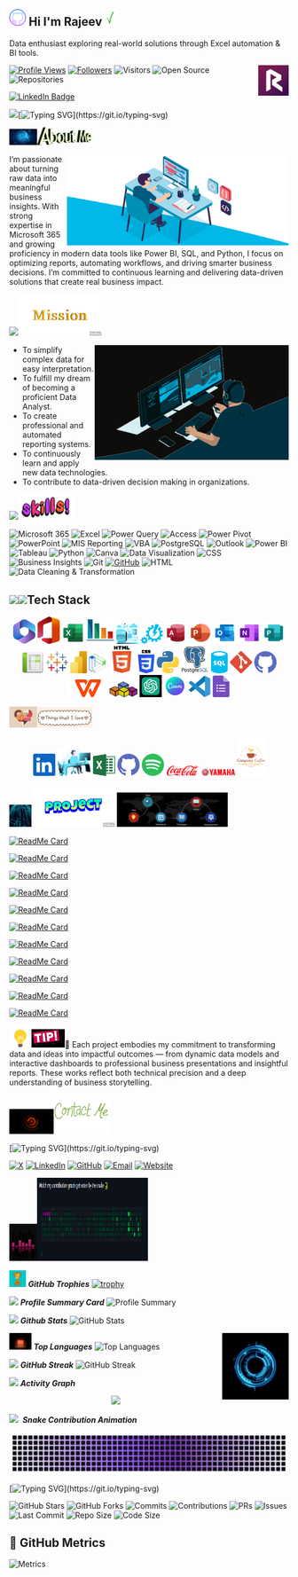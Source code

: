<h2><img width="30" alt="GitHub" src="Gitcolor.png" />&nbsp;Hi I'm Rajeev<img width="30" alt="Green sign" src="Green sign.gif" /></h2>
<!-- <h2><img src="https://media.giphy.com/media/hvRJCLFzcasrR4ia7z/giphy.gif" width="30">&nbsp;Hi I'm Rajeev</h2> -->

Data enthusiast exploring real-world solutions through Excel automation & BI tools.

<img align="right" alt="Rajeev" width="55" src="RV.svg" />

<!-- Header Section -->
<!-- <img src="https://media.giphy.com/media/du3J3cXyzhj75IOgvA/giphy.gif" width="30"> -->
<!-- <img src="https://media.giphy.com/media/26ufnwz3wDUli7GU0/giphy.gif" width="30">-->

<!-- <img width="40" alt="GitCover" src="Gitcolor.png" /> -->

<!-- ![Profile Views](https://komarev.com/ghpvc/?username=rajeevgit8055hub&label=Profile%20Views&color=8A2BE2&style=for-the-badge) -->
[![Profile Views](https://komarev.com/ghpvc/?username=rajeevgit8055hub&color=blueviolet)](https://github.com/rajeevgit8055hub)
[![Followers](https://img.shields.io/github/followers/rajeevgit8055hub?label=Followers&style=social)](https://github.com/rajeevgit8055hub?tab=followers)
![Visitors](https://visitor-badge.laobi.icu/badge?page_id=rajeevgit8055hub.rajeevgit8055hub)
![Open Source](https://img.shields.io/badge/OS-Contributor-217346?style=for-the-badge&labelColor=00C4CC)
![Repositories](https://img.shields.io/badge/Repositories-23-F29111?style=for-the-badge&labelColor=D83B01)
<!-- ![Following](https://img.shields.io/badge/Following-5-00C4CC?style=for-the-badge&logo=github&logoColor=white) -->

<!-- LinkedIn profile badge -->
<!-- teal -->
<a href="https://in.linkedin.com/in/rajeev-tiwari123">
  <img src="https://img.shields.io/badge/LinkedIn-Rajeev%20Tiwari-008080?style=for-the-badge&logo=linkedin" alt="LinkedIn Badge"/>
</a>

<!-- purple
<a href="https://in.linkedin.com/in/rajeev-tiwari123">
  <img src="https://img.shields.io/badge/LinkedIn-Rajeev%20Tiwari-purple?style=for-the-badge&logo=linkedin" alt="LinkedIn Badge"/>
</a> -->

<!-- blue
<a href="https://in.linkedin.com/in/rajeev-tiwari123">
  <img src="https://img.shields.io/badge/LinkedIn-Rajeev%20Tiwari-blue?style=for-the-badge&logo=linkedin" alt="LinkedIn Badge"/>
</a> -->

<!-- light blue
<a href="https://in.linkedin.com/in/rajeev-tiwari123">
  <img src="https://img.shields.io/badge/LinkedIn-Rajeev%20Tiwari-4169e1?style=for-the-badge&logo=linkedin" alt="LinkedIn Badge"/>
</a> -->

<!-- charcoal black
<a href="https://in.linkedin.com/in/rajeev-tiwari123">
  <img src="https://img.shields.io/badge/LinkedIn-Rajeev%20Tiwari-2C2C2C?style=for-the-badge&logo=linkedin" alt="LinkedIn Badge"/>
</a> -->  

<!-- violet
<a href="https://in.linkedin.com/in/rajeev-tiwari123">
  <img src="https://img.shields.io/badge/LinkedIn-Rajeev%20Tiwari-673AB7?style=for-the-badge&logo=linkedin" alt="LinkedIn Badge"/>
</a> -->

<!-- [![LinkedIn](https://img.shields.io/badge/LinkedIn-Connect-blue?logo=linkedin)](https://in.linkedin.com/in/rajeev-tiwari123) -->
<!-- 🔗 [Connect with me on LinkedIn](https://in.linkedin.com/in/rajeev-tiwari123) -->

<!-- Typing Animation -->
<img src="https://media.giphy.com/media/hvRJCLFzcasrR4ia7z/giphy.gif" width="30">[![Typing SVG](https://readme-typing-svg.herokuapp.com?color=0DAD8D&lines=+Hi+everyone!;I'm+passionate+data+enthusiast.;Actively+developing+skills+in+Data+Analysis+and+Business+Intelligence.;Working+with+SQL,+Excel,+Power+BI,+and+real-world+datasets.)](https://git.io/typing-svg)
  
<!-- <img src="https://user-images.githubusercontent.com/73097560/115834477-dbab4500-a447-11eb-908a-139a6edaec5c.gif"> -->

<!-- <img align="right" alt="Boy working on computer" width="350" src="https://user-images.githubusercontent.com/74038190/212749447-bfb7e725-6987-49d9-ae85-2015e3e7cc41.gif" /> -->

<!-- 👤 About Me -->
<!-- <img src="https://media.giphy.com/media/f3iwJFOVOwuy7K6FFw/giphy.gif" width="50"> -->
<img src="Biometric.gif" width="50"><img src="About me 2.gif" width="100">
<!-- <h2><img src="https://media.giphy.com/media/3oEjI6SIIHBdRxXI40/giphy.gif" width="30">👨‍💼 About Me</h2> -->
<img align="right" alt="Boy working on computer" width="400" src="Blue Boy.gif" />

I’m passionate about turning raw data into meaningful business insights.
With strong expertise in Microsoft 365 and growing proficiency in modern data tools like
Power BI, SQL, and Python, I focus on optimizing reports, automating workflows,
and driving smarter business decisions. I’m committed to continuous learning
and delivering data-driven solutions that create real business impact.

<!-- <img src="https://user-images.githubusercontent.com/73097560/115834477-dbab4500-a447-11eb-908a-139a6edaec5c.gif"> -->

<!-- 🚀 My Mission  -->
<img src="Superhero.gif" width="50"><img src="Yellow Mission.gif" width="150">
<!-- <img src="https://media.giphy.com/media/QpVUMRUJGokfqXyfa1/giphy.gif" width="50"><img src="Mission1.gif" width="150"> -->
<!-- <h2><img src="https://media.giphy.com/media/du3J3cXyzhj75IOgvA/giphy.gif" width="30">&nbsp;🎯 My Mission</h2> -->

<img align="right" alt="Boy working on computer" width="350" src="BlackG.gif" />

- To simplify complex data for easy interpretation.
- To fulfill my dream of becoming a proficient Data Analyst.
- To create professional and automated reporting systems.
- To continuously learn and apply new data technologies.
- To contribute to data-driven decision making in organizations.

<!-- <img src="https://user-images.githubusercontent.com/73097560/115834477-dbab4500-a447-11eb-908a-139a6edaec5c.gif"> -->

<!-- ## 💻 Skills & Expertise -->
<!-- <h2><img src="https://media.giphy.com/media/L8K62iTDkzGX6/giphy.gif" width="50">&nbsp;Skills & Expertise</h2> -->
<img src="https://media.giphy.com/media/L8K62iTDkzGX6/giphy.gif" width="50"><img src="Skills2.gif" width="100">
<!-- <img alt="MySkills" src="Technology1.gif" /> -->
<!-- <img alt="MySkills" src="MySkills.png" /> -->

![Microsoft 365](https://img.shields.io/badge/Microsoft%20365-D83B01?style=for-the-badge&logo=microsoftoffice&logoColor=white)
![Excel](https://img.shields.io/badge/Excel-217346?style=for-the-badge&logo=microsoft-excel&logoColor=white)
![Power Query](https://img.shields.io/badge/Power_Query-4F85C9?style=for-the-badge&logo=microsoft-powerquery&logoColor=white)
![Access](https://img.shields.io/badge/MS%20Access-B22222?style=for-the-badge&logo=microsoft-access&logoColor=white)
![Power Pivot](https://img.shields.io/badge/Power_Pivot-0078D7?style=for-the-badge&logo=microsoft-excel&logoColor=white)
![PowerPoint](https://img.shields.io/badge/PowerPoint-D24726?style=for-the-badge&logo=microsoft-powerpoint&logoColor=white)
![MIS Reporting](https://img.shields.io/badge/MIS_Reporting-F57C00?style=for-the-badge&logo=analytics&logoColor=white)
![VBA](https://img.shields.io/badge/VBA-865A33?style=for-the-badge&logo=microsoft-office&logoColor=white)
![PostgreSQL](https://img.shields.io/badge/PostgreSQL-F29111?style=for-the-badge&logo=postgresql&logoColor=white)
![Outlook](https://img.shields.io/badge/Outlook-0072C6?style=for-the-badge&logo=microsoft-outlook&logoColor=white)
![Power BI](https://img.shields.io/badge/Power_BI-F2C811?style=for-the-badge&logo=microsoft-powerbi&logoColor=black)
![Tableau](https://img.shields.io/badge/Tableau-E97627?style=for-the-badge&logo=tableau&logoColor=white)
![Python](https://img.shields.io/badge/Python-306998?style=for-the-badge&logo=python&logoColor=white)
![Canva](https://img.shields.io/badge/Canva-00C4CC?style=for-the-badge&logo=canva&logoColor=white)
![Data Visualization](https://img.shields.io/badge/Data%20Visualization-8A2BE2?style=for-the-badge&logo=databricks&logoColor=white)
![CSS](https://img.shields.io/badge/CSS-264DE4?style=for-the-badge&logo=css3&logoColor=white)
![Business Insights](https://img.shields.io/badge/Business%20Insights-2F4F4F?style=for-the-badge&logo=bar-chart&logoColor=white)
![Git](https://img.shields.io/badge/Git-F05032?style=for-the-badge&logo=git&logoColor=white)
[![GitHub](https://img.shields.io/badge/GitHub-4B0082?style=for-the-badge&logo=github&logoColor=white)](https://github.com/rajeevgit8055hub)
![HTML](https://img.shields.io/badge/HTML-E44D26?style=for-the-badge&logo=html5&logoColor=white)
![Data Cleaning & Transformation](https://img.shields.io/badge/Data%20Cleaning%20%26%20Transformation-4682B4?style=for-the-badge&logo=powerbi&logoColor=white)
<!-- ![JavaScript](https://img.shields.io/badge/JavaScript-F7DF1E?style=for-the-badge&logo=javascript&logoColor=black)-->
<!-- ![Google Sheets](https://img.shields.io/badge/Google%20Sheets-34A853?style=for-the-badge&logo=googlesheets&logoColor=white) -->
<!--![GitHub](https://img.shields.io/badge/GitHub-181717?style=for-the-badge&logo=github&logoColor=white) -->
<!-- ![Word](https://img.shields.io/badge/Word-0078D7?style=for-the-badge&logo=microsoft-word&logoColor=white) -->
<!-- ![CHMT](https://img.shields.io/badge/CHMT-008080?style=for-the-badge&logo=read-the-docs&logoColor=white) -->
<!--![Publisher](https://img.shields.io/badge/Publisher-FFB000?style=for-the-badge&logo=microsoft-office&logoColor=white) -->
<!--![OneNote](https://img.shields.io/badge/OneNote-4B3879?style=for-the-badge&logo=microsoft-onenote&logoColor=white) -->
<!-- ![Tally Prime](https://img.shields.io/badge/Tally_Prime-FF5E00?style=for-the-badge&logo=currency-inr&logoColor=white) -->
<!-- ![IoT](https://img.shields.io/badge/IoT-FF6F61?style=for-the-badge&logo=iot&logoColor=white) -->
<!-- ![Python](https://img.shields.io/badge/Python-008080?style=for-the-badge&logo=python&logoColor=white) -->
<!-- ![MySQL](https://img.shields.io/badge/MySQL-4479A1?style=for-the-badge&logo=mysql&logoColor=white) -->
<!-- ![pandas](https://img.shields.io/badge/pandas-150458?style=for-the-badge&logo=pandas&logoColor=white) -->
<!-- ![NumPy](https://img.shields.io/badge/NumPy-013243?style=for-the-badge&logo=numpy&logoColor=white) -->
<!-- ![matplotlib](https://img.shields.io/badge/matplotlib-fc4f30?style=for-the-badge&logo=matplotlib&logoColor=white) -->
<!-- ![seaborn](https://img.shields.io/badge/seaborn-1a73e8?style=for-the-badge&logo=seaborn&logoColor=white) -->


<!-- ⚙️ Tech Stack -->
<!-- <h2><img src="https://media.giphy.com/media/xT9IgzoKnwFNmISR8I/giphy.gif" width="40">Tech Stack</h2> -->
<h2><img src="https://media.giphy.com/media/QpVUMRUJGokfqXyfa1/giphy.gif" width="50"><img src="https://media2.giphy.com/media/QssGEmpkyEOhBCb7e1/giphy.gif" width="40">Tech Stack</h2>

<!-- <img alt="Tools" src="https://media.giphy.com/media/xT9IgzoKnwFNmISR8I/giphy.gif" width="500" height="250" /> -->

<p align="center"> 
  <img  width="40" alt="Microsoft365" src="Microsoft365.svg">
  <img  width="40" alt="Office_365" src="Office_365.svg">
  <img  width="40" alt="Excel" src="Excel.svg">
  <img  width="50" alt="MIS" src="MIS.svg">
  <img  width="40" alt="Power Query" src="Power Query.svg">
  <img  width="40" alt="Power Pivot" src="Power Pivot.svg">
  <img  width="40" alt="Access" src="Access.svg">
  <img  width="40" alt="PowerPoint" src="PowerPoint.svg">
  <img  width="40" alt="Outlook" src="Outlook.svg">
  <img  width="40" alt="OneNote" src="OneNote.svg"> 
  <img  width="40" alt="Publisher" src="Publisher.svg"> 
  <img  width="40" alt="Google Sheets" src="Google Sheets.svg">
  <img  width="40" alt="Tableau" src="Tableau.svg">
  <img  width="30" alt="Power BI" src="Power BI.svg">
  <img  width="30" alt="Data VIsualization" src="Data.svg">
  <img  width="50" alt="HTML5" src="HTML5.svg">
  <img  width="30" alt="CSS" src="CSS.svg">
  <img  width="40" alt="Python" src="Python.svg">
  <img  width="50" alt="PostgreSQL" src="PostgreSQL.svg">
  <img  width="30" alt="SQL" src="SQL.svg">
  <img  width="40" alt="Git" src="Git.svg">
  <img  width="40" alt="Github" src="GitViolet.svg">
  <img  width="70" alt="WPS Office" src="WPS Office.svg">
  <img  width="50" alt="VBA" src="VBA.png">
  <img  width="40" alt="OpenAI" src="OpenAI.svg">
  <img  width="40" alt="Canva" src="Canva.svg">
  <img  width="40" alt="Gmail" src="VS code.svg">
  <img  width="30" alt="Forms" src="Googe Forms.svg">
  <!-- <img  width="40" alt="Gitbash" src="GitBash.svg"> -->
  <!-- <img src="https://cdn.jsdelivr.net/gh/devicons/devicon/icons/python/python-original.svg" alt="Python" width="50" height="50"/> -->
  <!-- <img src="https://cdn.jsdelivr.net/gh/devicons/devicon/icons/postgresql/postgresql-original.svg" alt="PostgreSQL" width="40" height="40"/> --> 
  <!-- <img src="https://upload.wikimedia.org/wikipedia/commons/c/cf/New_Power_BI_Logo.svg" alt="Power BI" width="40" height="40"/> -->
  <!-- <img src="https://upload.wikimedia.org/wikipedia/commons/7/73/Microsoft_Excel_2013-2019_logo.svg" alt="Microsoft Excel" width="40" height="40"/> -->
  <!-- <img src="https://cdn.worldvectorlogo.com/logos/tableau-software.svg" alt="Tableau" width="40" height="40"/> -->
  <!-- <img src="https://github.githubassets.com/images/modules/logos_page/GitHub-Mark.png" alt="GitHub" width="40" height="40"/> -->
  <!-- <img src="https://upload.wikimedia.org/wikipedia/commons/4/44/Microsoft_logo.svg" alt="Microsoft 365" width="40" height="40"/> -->
  <!-- <img src="https://upload.wikimedia.org/wikipedia/commons/3/3f/Git_icon.svg" alt="Git" width="40" height="40"/> -->
  <!-- <img src="https://cdn.jsdelivr.net/gh/devicons/devicon/icons/github/github-original.svg" alt="GitHub" width="40" height="40"/> -->
  <!-- <img src="https://cdn.jsdelivr.net/gh/devicons/devicon/icons/numpy/numpy-original.svg" alt="NumPy" width="30" height="30"/> -->
  <!-- <img src="https://cdn.jsdelivr.net/gh/devicons/devicon/icons/pandas/pandas-original.svg" alt="Pandas" width="40" height="40"/> -->
  <!-- <img src="https://upload.wikimedia.org/wikipedia/commons/8/84/Matplotlib_icon.svg" alt="Matplotlib" width="30" height="30"/> -->
  <!-- <img src="https://upload.wikimedia.org/wikipedia/en/d/dd/MySQL_logo.svg" alt="MySQL" width="70" height="45"/> -->
  <!-- <img src="https://upload.wikimedia.org/wikipedia/commons/3/38/Jupyter_logo.svg" alt="Jupyter" width="70" height="40"/> -->
  <!-- <img src="https://seaborn.pydata.org/_static/logo-wide-lightbg.svg" alt="Seaborn" width="120" height="120"/> -->
  <!--  <img src="https://raw.githubusercontent.com/teamedwardforever/Readme-Generator/71f25dd8b98329b168142a6b782a107b75eab178/svg/Skills/ML/logo-mark-lightbg.svg"      alt="SeaBorn"  width="40" height="40"/> --> 
</p>

<!-- <img src="https://user-images.githubusercontent.com/73097560/115834477-dbab4500-a447-11eb-908a-139a6edaec5c.gif"> -->

<!-- ## 💫 Things I Love -->
<!-- <img src="https://media.giphy.com/media/ObNTw8Uzwy6KQ/giphy.gif" width="50">&nbsp;***Things I Love*** -->
<img src="Things Love.gif" width="50" alt="Things i love"/><img src="Things Love1.webp" width="100" alt="Things i love"/>

<p align="center">
  <img  width="40" alt="LinkedIn" src="LinkedIn.svg">
  <img  width="60" alt="Computer" src="CHMT.svg">
  <img  width="40" alt="Excel" src="Excelold.svg">
  <img  width="40" alt="Github" src="GitViolet.svg">
  <img  width="40" alt="Spotify" src="Spotify.svg"> 
  <img  width="60" alt="Coca Cola" src="Coca Cola.svg">
  <img  width="60" alt="Yamaha" src="Yamaha.svg">
  <img  width="50" alt="Coffee" src="Coffee cup.svg">
  <!-- <img  width="60" alt="KitKat" src="KitKat.svg"> -->
  <!-- <img  width="60" alt="Pikachu" src="Pikachu.svg"> -->
  <!-- <img  width="60" alt="SpotifyText" src="SpotifyText.svg"> -->
  <!-- <img  width="60" alt="Pokemon" src="Pokemon.svg"> -->
  <!-- <img  width="60" alt="RG" src="RG.svg"> -->
  <!-- <img  width="40" alt="Power Query" src="Power Query.svg"> -->
</p>

<!-- <img src="https://user-images.githubusercontent.com/73097560/115834477-dbab4500-a447-11eb-908a-139a6edaec5c.gif"> -->

<!-- ## 📂 Featured Projects -->
<img src="Neon Columns.gif" alt="Projects" width="40"><img src="Projects.gif" alt="Projects" width="150">
<img src="Web Dev1.gif" alt="Projects" width="200">
<!-- Showcasing my practical experience across data and technology tools — from cleaning and transforming data to creating insightful visualizations.
Each project reflects my ability to turn raw information into meaningful, business-ready insights.
-->

<!-- - 📊 [**Hospital Emergency Room Dashboard**](https://github.com/rajeevgit8055hub/Hospital-Emergency-Room-Dashboard) -->
[![ReadMe Card](https://github-readme-stats.vercel.app/api/pin/?username=rajeevgit8055hub&repo=Hospital-Emergency-Room-Dashboard&theme=midnight-purple&description_lines_count=0&cache_seconds=1)](https://github.com/rajeevgit8055hub/Hospital-Emergency-Room-Dashboard)

<!-- - 🧩 [**Unified Multi Extension Folder Based Data Cleaning**](https://github.com/rajeevgit8055hub/Unified-Multi-Extension-Folder-Based-Data-Cleaning) -->
[![ReadMe Card](https://github-readme-stats.vercel.app/api/pin/?username=rajeevgit8055hub&repo=Unified-Multi-Extension-Folder-Based-Data-Cleaning&theme=midnight-purple&description_lines_count=0&cache_seconds=1)](https://github.com/rajeevgit8055hub/Unified-Multi-Extension-Folder-Based-Data-Cleaning)

<!-- - 🗃️ [**SmartBite Online Food Delivery DBMS**](https://github.com/rajeevgit8055hub/SmartBite-Online-Food-Delivery-DBMS) -->
[![ReadMe Card](https://github-readme-stats.vercel.app/api/pin/?username=rajeevgit8055hub&repo=SmartBite-Online-Food-Delivery-DBMS&theme=midnight-purple&description_lines_count=0&cache_seconds=1)](https://github.com/rajeevgit8055hub/SmartBite-Online-Food-Delivery-DBMS)

<!-- - 🖼️ [**PowerPoint / Business Insights Decks**](https://github.com/rajeevgit8055hub/Business-Insights-Decks) -->
[![ReadMe Card](https://github-readme-stats.vercel.app/api/pin/?username=rajeevgit8055hub&repo=Business-Insights-Decks&theme=midnight-purple&description_lines_count=0&cache_seconds=1)](https://github.com/rajeevgit8055hub/Business-Insights-Decks)

<!-- - 🛢 [**NETFLIX Data SQL Analysis**](https://github.com/rajeevgit8055hub/NETFLIX-Data-SQL-Analysis) -->
[![ReadMe Card](https://github-readme-stats.vercel.app/api/pin/?username=rajeevgit8055hub&repo=NETFLIX-Data-SQL-Analysis&theme=midnight-purple&description_lines_count=0&cache_seconds=1)](https://github.com/rajeevgit8055hub/NETFLIX-Data-SQL-Analysis)

<!-- - 💖 [**LoveForever – A Heartfelt Digital Promise**](https://github.com/rajeevgit8055hub/LoveForever-A-Heartfelt-Digital-Promise) -->
[![ReadMe Card](https://github-readme-stats.vercel.app/api/pin/?username=rajeevgit8055hub&repo=LoveForever-A-Heartfelt-Digital-Promise&theme=midnight-purple&description_lines_count=0&cache_seconds=1)](https://github.com/rajeevgit8055hub/LoveForever-A-Heartfelt-Digital-Promise)
 
<!-- - 📈 [**Nescafe Driving Coffee Sales Excellence**](https://github.com/rajeevgit8055hub/Nescafe-Driving-Coffee-Sales-Excellence) -->
[![ReadMe Card](https://github-readme-stats.vercel.app/api/pin/?username=rajeevgit8055hub&repo=Nescafe-Driving-Coffee-Sales-Excellence&theme=midnight-purple&description_lines_count=0&cache_seconds=1)](https://github.com/rajeevgit8055hub/Nescafe-Driving-Coffee-Sales-Excellence)

<!-- - 📉 [**HSBC Strategic Stakeholder Intelligence**](https://github.com/rajeevgit8055hub/HSBC-Strategic-Stakeholder-Intelligence) -->
[![ReadMe Card](https://github-readme-stats.vercel.app/api/pin/?username=rajeevgit8055hub&repo=HSBC-Strategic-Stakeholder-Intelligence&theme=midnight-purple&description_lines_count=0&cache_seconds=1)](https://github.com/rajeevgit8055hub/HSBC-Strategic-Stakeholder-Intelligence)

<!-- - 🌐 [**Dynamic Neon Glow Website**](https://github.com/rajeevgit8055hub/rajeevtiwari.github.io) -->
[![ReadMe Card](https://github-readme-stats.vercel.app/api/pin/?username=rajeevgit8055hub&repo=rajeevtiwari.github.io&theme=midnight-purple&description_lines_count=0&cache_seconds=1)](https://github.com/rajeevgit8055hub/rajeevtiwari.github.io)

<!-- - 🎓 [**Verified Digital Credentials**](https://github.com/rajeevgit8055hub/Verified-Digital-Credentials) -->
[![ReadMe Card](https://github-readme-stats.vercel.app/api/pin/?username=rajeevgit8055hub&repo=rajeevgit8055hub&theme=midnight-purple&description_lines_count=0&cache_seconds=1)](https://github.com/rajeevgit8055hub/rajeevgit8055hub)

<!-- - 💻 [**Dynamic Developer Hub**](https://github.com/rajeevgit8055hub) -->
[![ReadMe Card](https://github-readme-stats.vercel.app/api/pin/?username=rajeevgit8055hub&repo=Verified-Digital-Credentials&theme=midnight-purple&cache_bust=1)](https://github.com/rajeevgit8055hub/Verified-Digital-Credentials)

<!-- [![ReadMe Card](https://github-readme-stats.vercel.app/api/pin/?username=rajeevgit8055hub&repo=Verified-Digital-Credentials&theme=midnight-purple&cache_bust=1)](https://github.com/rajeevgit8055hub/Verified-Digital-Credentials) -->

<!-- [![ReadMe Card](https://github-readme-stats.vercel.app/api/pin/?username=rajeevgit8055hub&repo=Verified-Digital-Credentials&theme=midnight-purple)](https://github.com/rajeevgit8055hub/Verified-Digital-Credentials) -->

<!-- ## 💡 ##Tip: -->
<img src="Bulb.gif" width="40"><img src="Tips.gif" width="60">🌟 Each project embodies my commitment to transforming data and ideas into impactful outcomes — from dynamic data models and interactive dashboards to professional business presentations and insightful reports. These works reflect both technical precision and a deep understanding of business storytelling.

<!-- <img src="https://user-images.githubusercontent.com/73097560/115834477-dbab4500-a447-11eb-908a-139a6edaec5c.gif"> -->

<!-- ## 📬 Connect with Me -->
<img alt="Orange Meter" width="80" src="Orange Loading.gif" /><img src="Contact+me.gif" width="100" alt="Connect With Me"/>
<!-- <img src="https://media.giphy.com/media/l3vR9Oqg3w1rKQJwE/giphy.gif" width="60"><img src="Contact+me.gif" width="100" alt="Connect With Me"/> -->
<!-- <img alt="GitCover" src="Technoglobe.jpg" /> -->
<!-- <img alt="Loading" height="250" width="500" src="Under Loading.gif" /> -->

[![Typing SVG](https://readme-typing-svg.herokuapp.com?color=0DAD8D&lines=Let’s+connect+and+collaborate+on+meaningful+projects!;Reach+me+via+X,+LinkedIn,+GitHub,+Email+or+my+Website+🌐;Click+the+buttons+below+to+connect+with+me+directly!)](https://git.io/typing-svg)

[![X](https://img.shields.io/badge/X-FFFFFF?style=for-the-badge&logo=twitter&logoColor=white)](https://x.com/rajeevtiwariRT)
[![LinkedIn](https://img.shields.io/badge/LinkedIn-0072C6?style=for-the-badge&logo=linkedin&logoColor=white)](https://www.linkedin.com/in/rajeev-tiwari123)
[![GitHub](https://img.shields.io/badge/GitHub-4B0082?style=for-the-badge&logo=github&logoColor=white)](https://github.com/rajeevgit8055hub)
[![Email](https://img.shields.io/badge/Email-B22222?style=for-the-badge&logo=gmail&logoColor=white)](mailto:rajeevtiwari8055@gmail.com)
[![Website](https://img.shields.io/badge/Website-008080?style=for-the-badge&logo=google-chrome&logoColor=white)](https://rajeevgit8055hub.github.io/rajeevtiwari.github.io/)
<!-- <a href="https://www.linkedin.com/in/rajeev-tiwari123"><img src="https://cdn-icons-png.flaticon.com/512/174/174857.png" alt="LinkedIn" width="30" height="30"/></a>
<a href="rajeevtiwari8055@gmail.com"><img src="https://cdn-icons-png.flaticon.com/512/732/732200.png" alt="Email" width="30" height="30"/>
</a> -->

<!-- <img src="https://user-images.githubusercontent.com/73097560/115834477-dbab4500-a447-11eb-908a-139a6edaec5c.gif"> -->

<!-- ## 🚀 GitHub Performance Overview -->
<img src="Performance.gif" width="50"><img src="Github Overview.gif" height="150" width="200">

<!-- <img src="https://media.giphy.com/media/iY8CRBdQXODJSCERIr/giphy.gif" width="35">&nbsp;***Github Stats*** -->
<!-- <img src="https://user-images.githubusercontent.com/73097560/115834477-dbab4500-a447-11eb-908a-139a6edaec5c.gif"> -->

<!--## 🏆 GitHub Trophies -->
<img src="Trophy.gif" width="30">&nbsp;***GitHub Trophies***
[![trophy](https://github-profile-trophy.vercel.app/?username=rajeevgit8055hub&theme=onedark&no-frame=true&no-bg=true&background=000000)](https://github.com/ryo-ma/github-profile-trophy)

<!-- 💎 GitHub Trophy -->
<!-- [![trophy](https://github-profile-trophy.vercel.app/?username=rajeevgit8055hub&theme=onedark&title=Stars,Commits,Followers,Repositories,PullRequest&no-frame=true&no-bg=false&bgColor=000000&margin-w=15)](https://github.com/ryo-ma/github-profile-trophy) -->
<!-- [![trophy](https://github-profile-trophy.vercel.app/?username=drisDev8&theme=midnight_purple)](https://github.com/ryo-ma/github-profile-trophy) -->
<!-- <div align="center">
  <img src="https://github-profile-trophy.vercel.app/?username=rajeevgit8055hub&theme=radical&no-frame=true&no-bg=true&margin-w=15"/>
</div> -->

<!-- 🪪 Profile Summary Card -->
<img src="https://media4.giphy.com/media/v1.Y2lkPTc5MGI3NjExdTFibGZjZjBnMWlsZzJid3Vub3V0bjd5bTJub3Z4eXFiMjRlMnMwaCZlcD12MV9pbnRlcm5hbF9naWZfYnlfaWQmY3Q9cw/RKZ9KzCcxMd0k/giphy.webp" width="40">&nbsp;***Profile Summary Card***
![Profile Summary](https://github-profile-summary-cards.vercel.app/api/cards/profile-details?username=rajeevgit8055hub&theme=midnight_purple)

<!-- 📊 GitHub Stats (Main) -->
<img src="https://media.giphy.com/media/iY8CRBdQXODJSCERIr/giphy.gif" width="35">&nbsp;***Github Stats***
![GitHub Stats](https://github-readme-stats.vercel.app/api?username=rajeevgit8055hub&show_icons=true&theme=midnight-purple)

<!-- 💬 Top Languages -->
<!-- <img src="https://media3.giphy.com/media/v1.Y2lkPTc5MGI3NjExczg3bnJtZjFhNXFta3YzOGZmdHBqYWFwbjZtY2gwbzhjM2tkNnM3NyZlcD12MV9pbnRlcm5hbF9naWZfYnlfaWQmY3Q9cw/LHZyixOnHwDDy/giphy.webp" width="30">&nbsp;***Top Languages*** -->
<img src="Technology.gif" width="40">&nbsp;***Top Languages***
![Top Languages](https://github-readme-stats.vercel.app/api/top-langs/?username=rajeevgit8055hub&layout=compact&theme=midnight-purple)
<img align="right" alt="GitHub Lens" width="120" src="Lens1.gif" />

<!--## 🔥 GitHub Streak -->
<img src="https://media1.giphy.com/media/v1.Y2lkPTc5MGI3NjExdDN6b2FpdG5iNXE1bjJraXc0d3hoM2h2eXhsd2xkbXh6ZWZpdjA4bCZlcD12MV9pbnRlcm5hbF9naWZfYnlfaWQmY3Q9cw/FoVzfcqCDSb7zCynOp/giphy.webp" width="30">&nbsp;***GitHub Streak***
![GitHub Streak](https://github-readme-streak-stats.herokuapp.com/?user=rajeevgit8055hub&theme=dark&background=000000&currStreakLabel=FFFFFF&sideNums=FFFFFF&sideLabels=FFFFFF&dates=AAAAAA)

<!--## 🔥 GitHub Streak -->
<!-- ![GitHub Streak](https://github-readme-streak-stats.herokuapp.com/?user=rajeevgit8055hub&theme=dark) -->
<!-- ![GitHub Streak](https://github-readme-streak-stats.herokuapp.com/?user=rajeevgit8055hub&theme=dark&background=000000&ring=BA68C8&fire=BA68C8&currStreakLabel=FFFFFF&sideNums=FFFFFF&sideLabels=FFFFFF&dates=AAAAAA) -->
<!-- ![GitHub Streak](https://github-readme-streak-stats-username.vercel.app/rajeevgit8055hub?theme=dark) -->
<!-- ![GitHub Streak](https://github-readme-streak-stats-username.vercel.app/rajeevgit8055hub?theme=dark&hide_border=true) -->
<!-- ![GitHub Streak](https://github-readme-streak-stats.herokuapp.com/?user=rajeevgit8055hub&theme=dark) -->
<!-- [https://github-readme-streak-stats.herokuapp.com/?user=rajeevgit8055hub&theme=dark](https://github-readme-streak-stats-username.vercel.app/<YOUR_GITHUB_USERNAME>?theme=dark) -->
<!-- <img src="https://github-readme-streak-stats.herokuapp.com/?user=rajeevgit8055hub&theme=dark&background=000000&currStreakLabel=FFFFFF&sideNums=FFFFFF&sideLabels=FFFFFF&dates=AAAAAA" alt="GitHub Streak" /> -->

<!--## 📈 Activity Graph -->
<img src="https://media4.giphy.com/media/v1.Y2lkPTc5MGI3NjExOGgwbWpid3JycW56ZzVlcGc2aWExMzN3M25qY25pNzRoYjNqNWNobSZlcD12MV9pbnRlcm5hbF9naWZfYnlfaWQmY3Q9cw/d56Di5yqBRq9KnSZX6/giphy.webp" width="35">&nbsp;***Activity Graph***
<div align="center">
  <img src="https://github-readme-activity-graph.vercel.app/graph?username=rajeevgit8055hub&theme=nightowl&bg_color=000000&hide_border=true"/>
</div>
<!-- <div align="center">
  <img src="https://github-readme-activity-graph.vercel.app/graph?username=rajeevgit8055hub&theme=nightowl"/>
</div> -->

<!-- <img src="https://user-images.githubusercontent.com/73097560/115834477-dbab4500-a447-11eb-908a-139a6edaec5c.gif"> -->

<!-- 🐍 Snake Contribution Animation -->
<img src="https://media1.giphy.com/media/v1.Y2lkPTc5MGI3NjExbG5sc3YzYXQ1ZzI1dzNqenQ1ZmxsZzE2dDlqdzZmZ3d5bW5jajl0MyZlcD12MV9pbnRlcm5hbF9naWZfYnlfaWQmY3Q9cw/kEKcOWl8RMLde/giphy.webp" width="30">&nbsp;&nbsp;***Snake Contribution Animation***
<!-- ![Snake animation](https://raw.githubusercontent.com/rajeevgit8055hub/rajeevgit8055hub/main/output/github-contribution-grid-snake.svg) -->
![Snake animation](https://raw.githubusercontent.com/rajeevgit8055hub/rajeevgit8055hub/main/github-contribution-grid-snake.svg)

<!-- Typing Animation / 🤝 Thanks for Visiting! -->
[![Typing SVG](https://readme-typing-svg.herokuapp.com?color=8A2BE2&lines=🤝Thank+you+for+visiting+my+GitHub+profile!;Let’s+connect+and+grow+together+in+the+data+world+🚀;Feel+free+to+check+out+my+repositories+and+ongoing+projects.)](https://git.io/typing-svg)

<!-- Dynamic Repositories Badge (Enable Later) -->
<!-- ![Repositories](https://img.shields.io/github/repo-count/rajeevgit8055hub?color=blue&style=for-the-badge) -->
<!--my_image ![GitHub Contributions](https://github.com/rajeevgit8055hub.png?tab=overview&theme=midnight-purple) -->

<!-- <img width="300" alt="GitCover" src="Gitcolor.png" /> -->
<!-- <img alt="MySkills" src="Loop.gif" /> -->
<!-- <img src="https://user-images.githubusercontent.com/73097560/115834477-dbab4500-a447-11eb-908a-139a6edaec5c.gif"> -->      

<!-- the end my github -->

<!-- ## 🚀 GitHub Performance Overview -->

<!-- Total Contributions, Join Date, Repo Count (Summary small)
![Stats Overview](https://github-profile-summary-cards.vercel.app/api/cards/stats?username=rajeevgit8055hub&theme=midnight_purple)
-->

<!-- Commit Distribution Chart (Hourly/Weekly Pattern)
![Commits Graph](https://github-profile-summary-cards.vercel.app/api/cards/productive-time?username=rajeevgit8055hub&theme=midnight_purple)
-->

<!-- Language per Repo (Pie Style)
![Languages by Repo](https://github-profile-summary-cards.vercel.app/api/cards/repos-per-language?username=rajeevgit8055hub&theme=midnight_purple)
-->

<!-- Language per Commit (Pie Style) 
![Languages by Commit](https://github-profile-summary-cards.vercel.app/api/cards/most-commit-language?username=rajeevgit8055hub&theme=midnight_purple)
-->

<!-- Gif Starts -->
<!-- <img src="https://media4.giphy.com/media/v1.Y2lkPTc5MGI3NjExYTZjNTh1N2d3N3h0eHh3c2p6Y3h6aGZyZjR2aTNlNHplZ3RvbXZjZCZlcD12MV9pbnRlcm5hbF9naWZfYnlfaWQmY3Q9cw/Tz1KKZyZsQ0Zy/giphy.webp" width="35">&nbsp;***colors cubes*** -->

<!-- <img src="Python.gif" width="35">&nbsp;***Snake Contribution Animation*** -->

<!-- <img src="https://media4.giphy.com/media/v1.Y2lkPTc5MGI3NjExNnR2Y3V0cDViZDI5ZjcwZ3N3dnE1cmZ1cnhocmtmZm5uOXVpMTc5dCZlcD12MV9pbnRlcm5hbF9naWZfYnlfaWQmY3Q9cw/l0HUpt2s9Pclgt9Vm/giphy.webp" width="30">&nbsp;***computer screen*** -->

<!-- <img src="https://media1.giphy.com/media/v1.Y2lkPTc5MGI3NjExdDN6b2FpdG5iNXE1bjJraXc0d3hoM2h2eXhsd2xkbXh6ZWZpdjA4bCZlcD12MV9pbnRlcm5hbF9naWZfYnlfaWQmY3Q9cw/FoVzfcqCDSb7zCynOp/giphy.webp" width="35">&nbsp;***computer screen*** -->

<!-- <img src="https://media2.giphy.com/media/v1.Y2lkPTc5MGI3NjExaGpocjE0Y3ZibG5iaGh0cjd3dWtsZDY0cGd5czN2ZXg3dWxkMjh5diZlcD12MV9pbnRlcm5hbF9naWZfYnlfaWQmY3Q9cw/l1J3preURPiwjRPvG/giphy.webp" width="35">&nbsp;***boy running*** -->

<!-- <img src="https://media1.giphy.com/media/v1.Y2lkPTc5MGI3NjExZTRsdWh6Mjd0OHNydTV5YW5sNm9zbXZkOGZpN2U5OHc2bzBpYnNtZCZlcD12MV9pbnRlcm5hbF9naWZfYnlfaWQmY3Q9cw/3oKIPnAiaMCws8nOsE/giphy.webp" width="35">&nbsp;***cat on laptop*** -->

<!-- <img src="https://media0.giphy.com/media/v1.Y2lkPTc5MGI3NjExbDFwc3FvM3BtcDQ4ajRzOXlvaXQyNTlmcmlzOHNjNGc1Y3RzZWR1NiZlcD12MV9pbnRlcm5hbF9naWZfYnlfaWQmY3Q9cw/VbnUQpnihPSIgIXuZv/giphy.webp" width="35">&nbsp;***cat on laptop*** -->

<!-- <img src="https://media2.giphy.com/media/v1.Y2lkPTc5MGI3NjExMmM5aTViZGEzMmYyZW1yMTZ2b3FwaHFmM2Uyc29uZ21iNmY1OG5rNCZlcD12MV9pbnRlcm5hbF9naWZfYnlfaWQmY3Q9cw/ZVik7pBtu9dNS/giphy.webp" width="35">&nbsp;***GitHub Stats*** -->

<!-- <img src="https://media2.giphy.com/media/v1.Y2lkPTc5MGI3NjExczd3bzhkYmZlczF4b3hxd3FpdDdzOTU0aTF6bDd4a2h1MnUwN2ZtMyZlcD12MV9pbnRlcm5hbF9naWZfYnlfaWQmY3Q9cw/VbnUQpnihPSIgIXuZv/giphy.webp" width="35">&nbsp;***cat working on computer*** -->

<!-- Gif end -->

<!-- 🌟 BASIC STATS -->
<!-- [![Profile Views](https://komarev.com/ghpvc/?username=rajeevgit8055hub&color=blueviolet&style=for-the-badge)](https://github.com/rajeevgit8055hub) -->
<!-- [![Followers](https://img.shields.io/github/followers/rajeevgit8055hub?label=Followers&style=for-the-badge&logo=github)](https://github.com/rajeevgit8055hub?tab=followers) -->
<!-- [![Following](https://img.shields.io/github/following/rajeevgit8055hub?label=Following&style=for-the-badge)](https://github.com/rajeevgit8055hub?tab=following) -->
<!-- ![Visitors](https://visitor-badge.laobi.icu/badge?page_id=rajeevgit8055hub.rajeevgit8055hub) -->
<!-- ![Repos](https://img.shields.io/badge/Repositories-23-F29111?style=for-the-badge&labelColor=D83B01) -->
<!-- ![Open Source](https://img.shields.io/badge/Open%20Source-Contributor-217346?style=for-the-badge&labelColor=00C4CC) -->

<!-- Neon Github Stats -->
<!-- ![Rajeev’s GitHub Stats](https://github-readme-stats.vercel.app/api?username=rajeevgit8055hub&show_icons=true&theme=tokyonight&hide_border=true&bg_color=000000&title_color=00FFFF&icon_color=00FFFF) -->

<!-- Neon Top Languages -->
<!-- ![Top Languages](https://github-readme-stats.vercel.app/api/top-langs/?username=rajeevgit8055hub&layout=compact&theme=tokyonight&hide_border=true&bg_color=000000&title_color=00FFFF) -->

<!-- Purple Trophy -->
<!-- ![Trophies](https://github-profile-trophy.vercel.app/?username=rajeevgit8055hub&theme=darkhub&margin-w=10&no-frame=true&row=1) -->

<!-- Neon Activity Graph -->
<!-- ![Activity Graph](https://github-readme-activity-graph.vercel.app/graph?username=rajeevgit8055hub&bg_color=000000&color=00ffff&line=00ffff&point=ffffff&area=true&hide_border=true) -->

<!-- Mediumslateblue Streak -->
<!-- ![GitHub Streak](https://github-readme-streak-stats.herokuapp.com/?user=rajeevgit8055hub&theme=tokyonight&background=000000&currStreakLabel=00FFFF&sideLabels=FFFFFF&dates=AAAAAA) -->


<!-- 🧠 CONTRIBUTION STATS -->
![GitHub Stars](https://img.shields.io/github/stars/rajeevgit8055hub?affiliations=OWNER&style=for-the-badge&logo=github)
![GitHub Forks](https://img.shields.io/github/forks/rajeevgit8055hub/rajeevgit8055hub?style=for-the-badge&logo=git)
![Commits](https://badgen.net/github/commits/rajeevgit8055hub/rajeevgit8055hub?icon=github&label=Total%20Commits)
![Contributions](https://badgen.net/badge/Contributions/Active/green?icon=github)
![PRs](https://img.shields.io/github/issues-pr/rajeevgit8055hub/rajeevgit8055hub?style=for-the-badge&logo=github)
![Issues](https://img.shields.io/github/issues/rajeevgit8055hub/rajeevgit8055hub?style=for-the-badge)
![Last Commit](https://img.shields.io/github/last-commit/rajeevgit8055hub/rajeevgit8055hub?style=for-the-badge&logo=git)
![Repo Size](https://img.shields.io/github/repo-size/rajeevgit8055hub/rajeevgit8055hub?style=for-the-badge)
![Code Size](https://img.shields.io/github/languages/code-size/rajeevgit8055hub/rajeevgit8055hub?style=for-the-badge)


## 🎯 GitHub Metrics
![Metrics](https://metrics.lecoq.io/rajeevgit8055hub?template=classic&config.timezone=Asia%2FKolkata)


